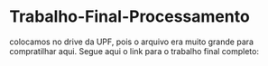 # Trabalho-Final-Processamento

colocamos no drive da UPF, pois o arquivo era muito grande para compratilhar aqui. 
Segue aqui o link para o trabalho final completo: 
